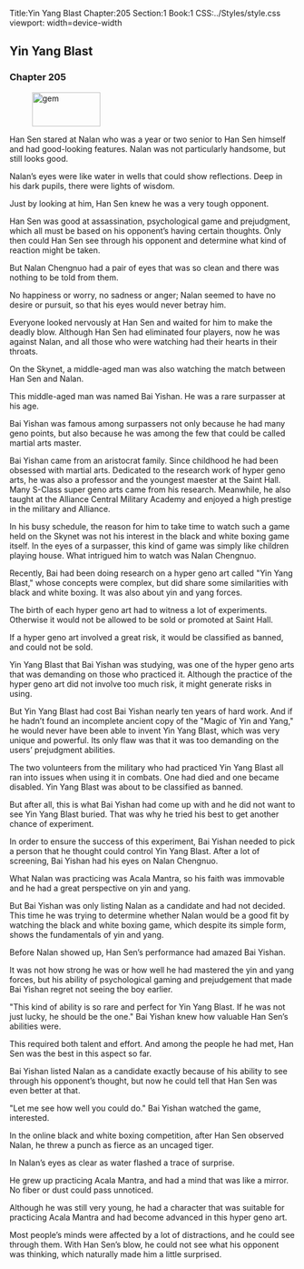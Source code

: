 Title:Yin Yang Blast 
Chapter:205 
Section:1 
Book:1 
CSS:../Styles/style.css 
viewport: width=device-width
  
## Yin Yang Blast
### Chapter 205 
<figure>
	<img src="../Images/gem.gif" alt="gem" id="gem" width="120" height="60" />
</figure>
  

  
  Han Sen stared at Nalan who was a year or two senior to Han Sen himself and had good-looking features. Nalan was not particularly handsome, but still looks good.

Nalan’s eyes were like water in wells that could show reflections. Deep in his dark pupils, there were lights of wisdom.

Just by looking at him, Han Sen knew he was a very tough opponent.

Han Sen was good at assassination, psychological game and prejudgment, which all must be based on his opponent’s having certain thoughts. Only then could Han Sen see through his opponent and determine what kind of reaction might be taken.

But Nalan Chengnuo had a pair of eyes that was so clean and there was nothing to be told from them.

No happiness or worry, no sadness or anger; Nalan seemed to have no desire or pursuit, so that his eyes would never betray him.

Everyone looked nervously at Han Sen and waited for him to make the deadly blow. Although Han Sen had eliminated four players, now he was against Nalan, and all those who were watching had their hearts in their throats.

On the Skynet, a middle-aged man was also watching the match between Han Sen and Nalan.

This middle-aged man was named Bai Yishan. He was a rare surpasser at his age.

Bai Yishan was famous among surpassers not only because he had many geno points, but also because he was among the few that could be called martial arts master.

Bai Yishan came from an aristocrat family. Since childhood he had been obsessed with martial arts. Dedicated to the research work of hyper geno arts, he was also a professor and the youngest maester at the Saint Hall. Many S-Class super geno arts came from his research. Meanwhile, he also taught at the Alliance Central Military Academy and enjoyed a high prestige in the military and Alliance.

In his busy schedule, the reason for him to take time to watch such a game held on the Skynet was not his interest in the black and white boxing game itself. In the eyes of a surpasser, this kind of game was simply like children playing house. What intrigued him to watch was Nalan Chengnuo.

Recently, Bai had been doing research on a hyper geno art called "Yin Yang Blast," whose concepts were complex, but did share some similarities with black and white boxing. It was also about yin and yang forces.

The birth of each hyper geno art had to witness a lot of experiments. Otherwise it would not be allowed to be sold or promoted at Saint Hall.

If a hyper geno art involved a great risk, it would be classified as banned, and could not be sold.

Yin Yang Blast that Bai Yishan was studying, was one of the hyper geno arts that was demanding on those who practiced it. Although the practice of the hyper geno art did not involve too much risk, it might generate risks in using.

But Yin Yang Blast had cost Bai Yishan nearly ten years of hard work. And if he hadn’t found an incomplete ancient copy of the "Magic of Yin and Yang," he would never have been able to invent Yin Yang Blast, which was very unique and powerful. Its only flaw was that it was too demanding on the users’ prejudgment abilities.

The two volunteers from the military who had practiced Yin Yang Blast all ran into issues when using it in combats. One had died and one became disabled. Yin Yang Blast was about to be classified as banned.

But after all, this is what Bai Yishan had come up with and he did not want to see Yin Yang Blast buried. That was why he tried his best to get another chance of experiment.

In order to ensure the success of this experiment, Bai Yishan needed to pick a person that he thought could control Yin Yang Blast. After a lot of screening, Bai Yishan had his eyes on Nalan Chengnuo.

What Nalan was practicing was Acala Mantra, so his faith was immovable and he had a great perspective on yin and yang.

But Bai Yishan was only listing Nalan as a candidate and had not decided. This time he was trying to determine whether Nalan would be a good fit by watching the black and white boxing game, which despite its simple form, shows the fundamentals of yin and yang.

Before Nalan showed up, Han Sen’s performance had amazed Bai Yishan.

It was not how strong he was or how well he had mastered the yin and yang forces, but his ability of psychological gaming and prejudgement that made Bai Yishan regret not seeing the boy earlier.

"This kind of ability is so rare and perfect for Yin Yang Blast. If he was not just lucky, he should be the one." Bai Yishan knew how valuable Han Sen’s abilities were.

This required both talent and effort. And among the people he had met, Han Sen was the best in this aspect so far.

Bai Yishan listed Nalan as a candidate exactly because of his ability to see through his opponent’s thought, but now he could tell that Han Sen was even better at that.

"Let me see how well you could do." Bai Yishan watched the game, interested.

In the online black and white boxing competition, after Han Sen observed Nalan, he threw a punch as fierce as an uncaged tiger.

In Nalan’s eyes as clear as water flashed a trace of surprise.

He grew up practicing Acala Mantra, and had a mind that was like a mirror. No fiber or dust could pass unnoticed.

Although he was still very young, he had a character that was suitable for practicing Acala Mantra and had become advanced in this hyper geno art.

Most people’s minds were affected by a lot of distractions, and he could see through them. With Han Sen’s blow, he could not see what his opponent was thinking, which naturally made him a little surprised.
